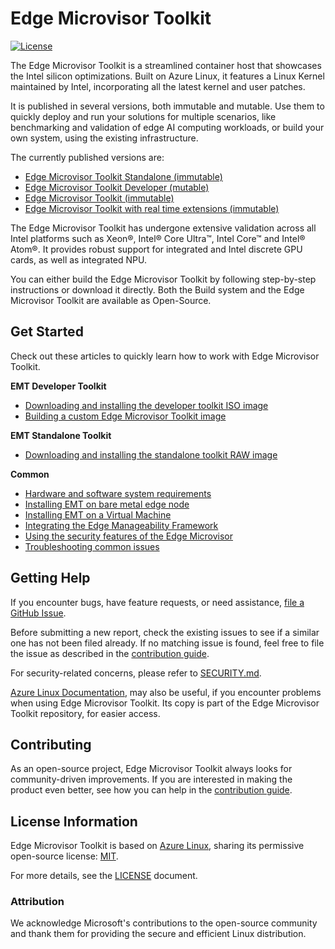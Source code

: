 # Edge Microvisor Toolkit

[![License](https://img.shields.io/badge/License-MIT-blue.svg)](./LICENSE)

The Edge Microvisor Toolkit is a streamlined container host that
showcases the Intel silicon optimizations. Built on Azure Linux, it features a
Linux Kernel maintained by Intel, incorporating all the latest kernel and user
patches.

It is published in several versions, both immutable and mutable. Use them to
quickly deploy and run your solutions for multiple scenarios, like benchmarking
and validation of edge AI computing workloads, or build your own system, using
the existing infrastructure.

The currently published versions are:

* [Edge Microvisor Toolkit Standalone (immutable)](https://edgesoftwarecatalog.intel.com/details/?microserviceType=recipe&microserviceNameForUrl=edge-microvisor-toolkit-standalone-node)
* [Edge Microvisor Toolkit Developer (mutable)](https://edgesoftwarecatalog.intel.com/details/?microserviceType=recipe&microserviceNameForUrl=edge--microvisor-toolkit-development-node)
* [Edge Microvisor Toolkit (immutable)](https://github.com/open-edge-platform/edge-manageability-framework)
* [Edge Microvisor Toolkit with real time extensions (immutable)](https://github.com/open-edge-platform/edge-manageability-framework)

The Edge Microvisor Toolkit has undergone extensive validation across all Intel
platforms such as  Xeon®, Intel® Core Ultra™, Intel Core™ and Intel® Atom®. It
provides robust support for integrated and Intel discrete GPU cards, as well as
integrated NPU.

You can either build the Edge Microvisor Toolkit by following step-by-step
instructions or download it directly. Both the Build system and the Edge Microvisor
Toolkit are available as Open-Source.

## Get Started

Check out these articles to quickly learn how to work with Edge Microvisor Toolkit.

**EMT Developer Toolkit**

* [Downloading and installing the developer toolkit ISO image](./docs/developer-guide/get-started.md#edge-microvisor-toolkit-developer)
* [Building a custom Edge Microvisor Toolkit image](./docs/developer-guide/get-started/building-howto.md)

**EMT Standalone Toolkit**

* [Downloading and installing the standalone toolkit RAW image]( ./docs/developer-guide/get-started.md#edge-microvisor-toolkit-standalone)

**Common**

* [Hardware and software system requirements](./docs/developer-guide/system-requirements.md)
* [Installing EMT on bare metal edge node](./docs/developer-guide/get-started/installation-howto.md#bare-metal-with-iso)
* [Installing EMT on a Virtual Machine](./docs/developer-guide/get-started/installation-howto.md#virtual-machine-with-hyper-v)
* [Integrating the Edge Manageability Framework](./docs/developer-guide/deployment-edge-orchestrator.md)
* [Using the security features of the Edge Microvisor](./docs/developer-guide/security.md)
* [Troubleshooting common issues](./docs/developer-guide/troubleshooting.md)

## Getting Help

If you encounter bugs, have feature requests, or need assistance,
[file a GitHub Issue](https://github.com/open-edge-platform/edge-microvisor-toolkit/issues).

Before submitting a new report, check the existing issues to see if a similar one has not
been filed already. If no matching issue is found, feel free to file the issue as described
in the [contribution guide](./docs/developer-guide/emt-contribution.md).

For security-related concerns, please refer to [SECURITY.md](./SECURITY.md).

[Azure Linux Documentation](toolkit/docs/), may also be useful, if you encounter
problems when using Edge Microvisor Toolkit. Its copy is part of the Edge
Microvisor Toolkit repository, for easier access.

## Contributing

As an open-source project, Edge Microvisor Toolkit always looks for community-driven
improvements. If you are interested in making the product even better, see how you can
help in the [contribution guide](./docs/developer-guide/emt-contribution.md).

## License Information

Edge Microvisor Toolkit is based on [Azure Linux](https://github.com/microsoft/azurelinux),
sharing its permissive open-source license:
[MIT](https://github.com/microsoft/azurelinux/blob/3.0/LICENSE).

For more details, see the [LICENSE](./LICENSE) document.

### Attribution

We acknowledge Microsoft's contributions to the open-source community and thank
them for providing the secure and efficient Linux distribution.

